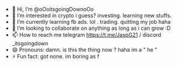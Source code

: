 - 👋 Hi, I’m @oOoitsgoingDownoOo
- 👀 I’m interested in crypto i guess? investing. learning new stuffs. 
- 🌱 I’m currently learning fb ads. lol . trading. quitting my job haha
- 💞️ I’m looking to collaborate on anything as long as i can grow :D 
- 📫 How to reach me telegram https://t.me/JaspG21 / discord _itsgoingdown
- 😄 Pronouns: damn. is this the thing now ? haha im a " he " 
- ⚡ Fun fact: got none. im boring as f 

<!---
oOoitsgoingDownoOo/oOoitsgoingDownoOo is a ✨ special ✨ repository because its `README.md` (this file) appears on your GitHub profile.
You can click the Preview link to take a look at your changes.
--->
